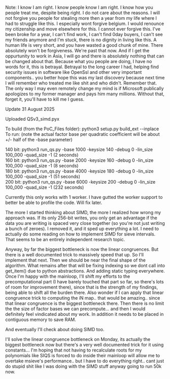 Note: I know I am right. I know people know I am right. I know how you people treat me, despite being right. I do not care about the reasons. I will not forgive you people for stealing more then a year from my life where I had to struggle like this. I especially wont forgive belgium. I would renounce my citizenship and move elsewhere for this. I cannot ever forgive this. I've been broke for a year, I can't find work, I can't find 0day buyers, I can't see my friends anymore and I'm stuck, there is no dignity in living like this. A human life is very short, and you have wasted a good chunk of mine. There absolutely won't be forgiveness. We're past that now. And if I get the oppurtunity to work in Asia, I will go and there is absolutely nothing that can be changed about that. Because what you people are doing, I have no words for it, this is betrayal. Betrayal to the long career I had, helping find security issues in software like OpenSsl and other very important components.. you better hope this was my last discovery because next time I will remember who treated me like shit and who didn't. Remember that. The only way I may even remotely change my mind is if Microsoft publically apologizes to my former manager and pays him many millions. Without that, forget it, you'll have to kill me I guess.

Update 31 August 2025

Uploaded QSv3_simd.pyx 

To build (from the PoC_Files folder): python3 setup.py build_ext --inplace</br>
To run: (note the actual factor base per quadratic coefficient will be about +/- half of the -base parameter)

140 bit: python3 run_qs.py -base 1000 -keysize 140 -debug 0 -lin_size 100_000 -quad_size -1 (2 seconds)</br>
160 bit: python3 run_qs.py -base 2000 -keysize 160 -debug 0 -lin_size 100_000 -quad_size -1 (8 seconds)</br>
180 bit: python3 run_qs.py -base 4000 -keysize 180 -debug 0 -lin_size 100_000 -quad_size -1 (51 seconds)</br>
200 bit: python3 run_qs.py -base 6000 -keysize 200 -debug 0 -lin_size 100_000 -quad_size -1 (232 seconds)</br>

Currently this only works with 1 worker. I have gutted the worker support to better be able to profile the code. Will fix later.

The more I started thinking about SIMD, the more I realized how wrong my approach was. If its only 256-bit writes, you only get an advantage if the data you are writing is spaced very close together (so you're not just writing a bunch of zeroes).
I removed it, and it sped up everything a lot. I need to actually do some reading on how to implement SIMD for sieve intervals. That seems to be an entirely independent research topic.

Anyway, by far the biggest bottleneck is now the linear congruences. But there is a well documented trick to massively speed that up. So I'll implement that next. Then we should be near the final shape of the algorithm.
What remains after that will be fixing indexing so we dont call into get_item() due to python abstractions. And adding static typing everywhere.
Once I'm happy with the mainloop, I'll shift my efforts to the precomputational part (I have barely touched that part so far, so there's lots of room for improvement there), since that is the strength of my findings, being able to shift all the burden there. Also wonder if I can apply that linear congruence trick to computing the iN map.. that would be amazing.. since that linear congruence is the biggest bottleneck there. Then there is no limit the the size of factor bases we can precompute... and then I would definitely feel vindicated about my work. In addition it needs to be placed in contiguous memory to save RAM.

And eventually I'll check about doing SIMD too. 

I'll solve the linear congruence bottleneck on Monday, its actually the biggest bottleneck now but there's a very well documented trick for it using constants... I'm hoping that not having to recalculate roots for my polynomials like SIQS is forced to do inside their mainloop will allow me to overtake msieve's performance.. but I have to do everything right.. cant just do stupid shit like I was doing with the SIMD stuff anyway going to run 50k now. 
